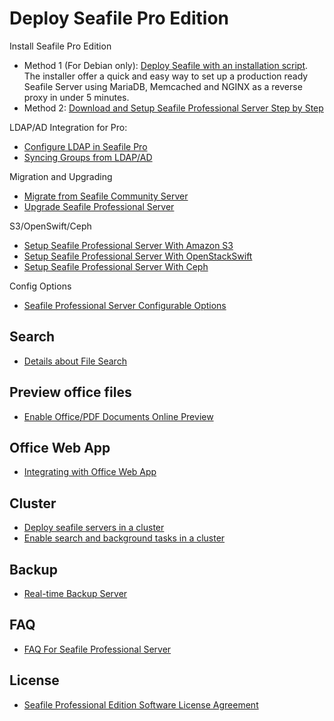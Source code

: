 # Deploy Seafile Pro Edition


Install Seafile Pro Edition

- Method 1 (For Debian only): [Deploy Seafile with an installation script](https://forum.seafile-server.org/t/seafile-server-installer-for-production-ready-seafile-ce-and-pro-installations/1464). The installer offer a quick and easy way to set up a production ready Seafile Server using MariaDB, Memcached and NGINX as a reverse proxy in under 5 minutes.
- Method 2:  [Download and Setup Seafile Professional Server Step by Step](download_and_setup_seafile_professional_server.md)

LDAP/AD Integration for Pro:

- [Configure LDAP in Seafile Pro](using_ldap_pro.md)
- [Syncing Groups from LDAP/AD](ldap_group_sync.md)

Migration and Upgrading

- [Migrate from Seafile Community Server](migrate_from_seafile_community_server.md)
- [Upgrade Seafile Professional Server](upgrading_seafile_professional_server.md)

S3/OpenSwift/Ceph

- [Setup Seafile Professional Server With Amazon S3](setup_with_mazon_S3.md)
- [Setup Seafile Professional Server With OpenStackSwift](setup_with_OpenStackSwift.md)
- [Setup Seafile Professional Server With Ceph](setup_with_Ceph.md)

Config Options

- [Seafile Professional Server Configurable Options](configurable_options.md)

## Search

- [Details about File Search](details_about_file_search.md)

## Preview office files

- [Enable Office/PDF Documents Online Preview](office_documents_preview.md)

## Office Web App

- [Integrating with Office Web App](office_web_app.md)

## Cluster

- [Deploy seafile servers in a cluster](deploy_in_a_cluster.md)
- [Enable search and background tasks in a cluster](enable_search_and_background_tasks_in_a_cluster.md)

## Backup

- [Real-time Backup Server](real_time_backup.md)

## FAQ

- [FAQ For Seafile Professional Server](FAQ_for_seafile_pro_server.md)


## License

- [Seafile Professional Edition Software License Agreement](seafile_professional_sdition_software_license_agreement.md)

